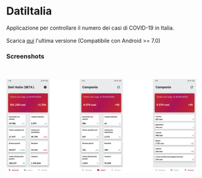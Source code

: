 # DatiItalia
Applicazione per controllare il numero dei casi di COVID-19 in Italia.
<br><br>
Scarica <a href="https://github.com/lucamadd/DatiItalia/releases">qui</a> l'ultima versione (Compatibile con Android >= 7.0)
### Screenshots
<br><br>
![Dati Italia BETA](/assets/screenshotapp.png)

